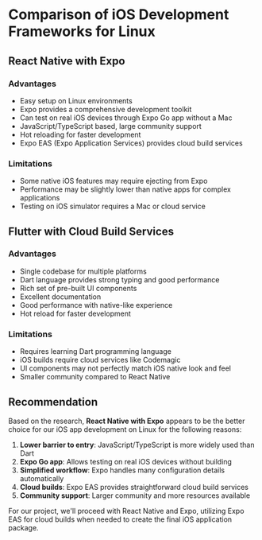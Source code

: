# Comparison of iOS Development Frameworks for Linux

## React Native with Expo

### Advantages
- Easy setup on Linux environments
- Expo provides a comprehensive development toolkit
- Can test on real iOS devices through Expo Go app without a Mac
- JavaScript/TypeScript based, large community support
- Hot reloading for faster development
- Expo EAS (Expo Application Services) provides cloud build services

### Limitations
- Some native iOS features may require ejecting from Expo
- Performance may be slightly lower than native apps for complex applications
- Testing on iOS simulator requires a Mac or cloud service

## Flutter with Cloud Build Services

### Advantages
- Single codebase for multiple platforms
- Dart language provides strong typing and good performance
- Rich set of pre-built UI components
- Excellent documentation
- Good performance with native-like experience
- Hot reload for faster development

### Limitations
- Requires learning Dart programming language
- iOS builds require cloud services like Codemagic
- UI components may not perfectly match iOS native look and feel
- Smaller community compared to React Native

## Recommendation

Based on the research, **React Native with Expo** appears to be the better choice for our iOS app development on Linux for the following reasons:

1. **Lower barrier to entry**: JavaScript/TypeScript is more widely used than Dart
2. **Expo Go app**: Allows testing on real iOS devices without building
3. **Simplified workflow**: Expo handles many configuration details automatically
4. **Cloud builds**: Expo EAS provides straightforward cloud build services
5. **Community support**: Larger community and more resources available

For our project, we'll proceed with React Native and Expo, utilizing Expo EAS for cloud builds when needed to create the final iOS application package.

